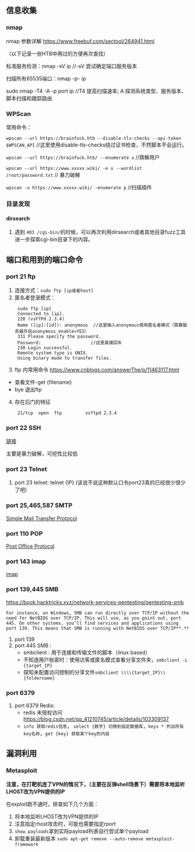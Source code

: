 ## 信息收集

### nmap
nmap 参数详解 https://www.freebuf.com/sectool/264941.html

（以下记录一些HTB中用过的方便再次查找）

标准服务检测：nmap -sV ip //-sV 尝试确定端口服务版本

扫描所有65535端口：nmap -p- ip

sudo nmap -T4 -A -p port ip  //T4 提高扫描速率; A 探测系统类型、服务版本、脚本扫描和跟踪路由

### WPScan
常用命令：

`wpscan --url https://brainfuck.htb --disable-tls-checks --api-token $WPSCAN_API`  //这里使用disable-tls-checks绕过证书检查，不然脚本不会运行。

`wpscan --url https://brainfuck.htb/ --enumerate u` //猜解用户

`wpscan --url https://www.xxxxx.wiki/ -e u --wordlist /root/password.txt` // 暴力破解

`wpscan -u https://www.xxxxx.wiki/ -enumerate p` //扫描插件

### 目录发现

#### dirsearch

1. 遇到 `403 /cgi-bin/`的时候，可以再次利用dirsearch或者其他目录fuzz工具进一步探索cgi-bin目录下的内容。

## 端口和用到的端口命令

### port 21 ftp
1. 连接方式：`sudo ftp [ip或者host]`
2. 匿名者登录模式：
   ```
	sudo ftp [ip]
	Connected to [ip].
	220 (vsFTPd 2.3.4)
	Name ([ip]:[id]): anonymous  //这里输入anonymous使用匿名者模式（需要服务器开启anonymous_enable=YES）
	331 Please specify the password.
	Password:					//这里直接回车
	230 Login successful.
	Remote system type is UNIX.
	Using binary mode to transfer files.
   ```
3. ftp 内常用命令 https://www.cnblogs.com/answerThe/p/11463117.html
  * 查看文件-get {filename}
  * bye  退出ftp

4. 存在后门的特征
   ```
	21/tcp  open  ftp         vsftpd 2.3.4
   ```

### port 22 SSH

[链接](https://book.hacktricks.xyz/network-services-pentesting/pentesting-ssh)

主要是暴力破解，可挖性比较低

### port 23 Telnet

1. port 23 telnet: telnet {IP} (该说不说这种默认口令port23真的已经很少很少了吧)

### port 25,465,587 SMTP

[Simple Mail Transfer Protocol](https://book.hacktricks.xyz/network-services-pentesting/pentesting-smtp#sniffing)

### port 110 POP

[Post Office Protocol](https://book.hacktricks.xyz/network-services-pentesting/pentesting-pop#hacktricks-automatic-commands)

### port 143 imap

[imap](https://book.hacktricks.xyz/network-services-pentesting/pentesting-imap)

### port 139,445 SMB
https://book.hacktricks.xyz/network-services-pentesting/pentesting-smb
```
For instance, on Windows, SMB can run directly over TCP/IP without the need for NetBIOS over TCP/IP. This will use, as you point out, port 445. On other systems, you’ll find services and applications using port 139. This means that SMB is running with NetBIOS over TCP/IP**.**
```
1. port 139
2. port 445 SMB :
	* smbclient : 用于连接和传输文件的脚本（linux based）
	* 不知道用户账密时：使用访客或匿名模式查看分享文件夹，`smbclient -L {target_IP}`
	* 探知未配置访问控制的分享文件`smbclient \\\\{target_IP}\\{foldername}`

### port 6379
1. port 6379 Redis:
	* redis 未授权访问 https://blog.csdn.net/qq_41210745/article/details/103309137 
	* `info 获取redis信息`， `select {数字} 切换到指定数据库`，`keys * 列出所有key名称`，`get {key} 获取某个key的内容`

## 漏洞利用

### Metasploit

**注意，在打靶机连了VPN的情况下，（主要在反弹shell场景下）需要将本地监听LHOST改为VPN提供的IP**

在exploit跑不通时，排查如下几个方面：
1. 将本地监听LHOST改为VPN提供的IP
2. 注意指定rhost攻击时，可能也需要指定rport
3. `show payloads`拿到实际payload列表自行尝试单个payload
4. 卸载重装最新版本 `sudo apt-get remove --auto-remove metasploit-framework`